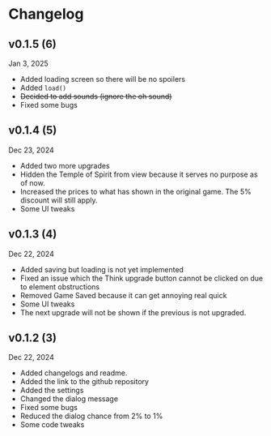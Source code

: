 # Changelog
## v0.1.5 (6)
Jan 3, 2025
- Added loading screen so there will be no spoilers
- Added `load()`
- ~~Decided to add sounds (ignore the oh sound)~~
- Fixed some bugs

## v0.1.4 (5)
Dec 23, 2024
- Added two more upgrades
- Hidden the Temple of Spirit from view because it serves no purpose as of now.
- Increased the prices to what has shown in the original game. The 5% discount will still apply.
- Some UI tweaks

## v0.1.3 (4)
Dec 22, 2024
- Added saving but loading is not yet implemented
- Fixed an issue which the Think upgrade button cannot be clicked on due to element obstructions
- Removed Game Saved because it can get annoying real quick
- Some UI tweaks
- The next upgrade will not be shown if the previous is not upgraded.

## v0.1.2 (3)
Dec 22, 2024
- Added changelogs and readme.
- Added the link to the github repository
- Added the settings
- Changed the dialog message
- Fixed some bugs
- Reduced the dialog chance from 2% to 1%
- Some code tweaks